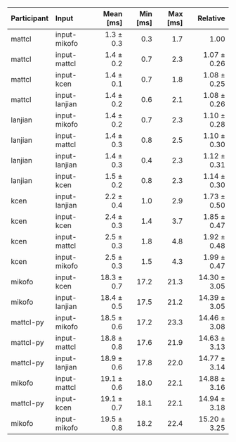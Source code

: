| Participant | Input | Mean [ms] | Min [ms] | Max [ms] | Relative |
|:---|:---|---:|---:|---:|---:|
| mattcl | input-mikofo | 1.3 ± 0.3 | 0.3 | 1.7 | 1.00 |
| mattcl | input-mattcl | 1.4 ± 0.2 | 0.7 | 2.3 | 1.07 ± 0.26 |
| mattcl | input-kcen | 1.4 ± 0.1 | 0.7 | 1.8 | 1.08 ± 0.25 |
| mattcl | input-lanjian | 1.4 ± 0.2 | 0.6 | 2.1 | 1.08 ± 0.26 |
| lanjian | input-mikofo | 1.4 ± 0.2 | 0.7 | 2.3 | 1.10 ± 0.28 |
| lanjian | input-mattcl | 1.4 ± 0.3 | 0.8 | 2.5 | 1.10 ± 0.30 |
| lanjian | input-lanjian | 1.4 ± 0.3 | 0.4 | 2.3 | 1.12 ± 0.31 |
| lanjian | input-kcen | 1.5 ± 0.2 | 0.8 | 2.3 | 1.14 ± 0.30 |
| kcen | input-lanjian | 2.2 ± 0.4 | 1.0 | 2.9 | 1.73 ± 0.50 |
| kcen | input-kcen | 2.4 ± 0.3 | 1.4 | 3.7 | 1.85 ± 0.47 |
| kcen | input-mattcl | 2.5 ± 0.3 | 1.8 | 4.8 | 1.92 ± 0.48 |
| kcen | input-mikofo | 2.5 ± 0.3 | 1.5 | 4.3 | 1.99 ± 0.47 |
| mikofo | input-kcen | 18.3 ± 0.7 | 17.2 | 21.3 | 14.30 ± 3.05 |
| mikofo | input-lanjian | 18.4 ± 0.5 | 17.5 | 21.2 | 14.39 ± 3.05 |
| mattcl-py | input-mikofo | 18.5 ± 0.6 | 17.2 | 23.3 | 14.46 ± 3.08 |
| mattcl-py | input-mattcl | 18.8 ± 0.8 | 17.6 | 21.9 | 14.63 ± 3.13 |
| mattcl-py | input-lanjian | 18.9 ± 0.6 | 17.8 | 22.0 | 14.77 ± 3.14 |
| mikofo | input-mattcl | 19.1 ± 0.6 | 18.0 | 22.1 | 14.88 ± 3.16 |
| mattcl-py | input-kcen | 19.1 ± 0.7 | 18.1 | 22.1 | 14.94 ± 3.18 |
| mikofo | input-mikofo | 19.5 ± 0.8 | 18.2 | 22.4 | 15.20 ± 3.25 |
